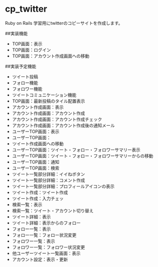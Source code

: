 # cp_twitter
Ruby on Rails 学習用にtwitterのコピーサイトを作成します。

##実装機能
* TOP画面：表示
* TOP画面：ログイン
* TOP画面：アカウント作成画面への移動

##実装予定機能
* ツイート投稿
* フォロー機能
* フォロワー機能
* ツイートコミュニケーション機能
* TOP画面：最新投稿のタイル配置表示
* アカウント作成画面：表示
* アカウント作成画面：アカウント作成
* アカウント作成画面：アカウント作成チェック
* アカウント作成画面：アカウント作成後の通知メール
* ユーザーTOP画面：表示
* ユーザーTOP画面：
* ツイート作成画面への移動
* ユーザーTOP画面：ツイート・フォロー・フォロワーサマリー表示
* ユーザーTOP画面：ツイート・フォロー・フォロワーサマリーからの移動
* ユーザーTOP画面：通知
* ユーザーTOP画面：検索
* ツイート一覧部分詳細：イイねボタン
* ツイート一覧部分詳細：コメント作成
* ツイート一覧部分詳細：プロフィールアイコンの表示
* ツイート作成：ツイート作成
* ツイート作成：入力チェッ
* 検索一覧：表示
* 検索一覧：ツイート・アカウント切り替え
* ツイート詳細：表示
* ツイート詳細：表示からのフォロー
* フォロー一覧：表示
* フォロー一覧：フォロー状況変更
* フォロワー一覧：表示
* フォロワー一覧：フォロワー状況変更
* 他ユーザーツイート一覧画面：表示
* アカウント設定：表示・更新

